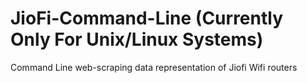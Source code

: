 # JioFi-Command-Line (Currently Only For Unix/Linux Systems)
Command Line web-scraping data representation of Jiofi Wifi routers
